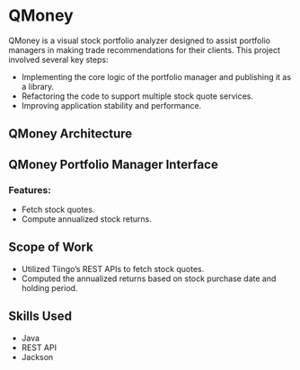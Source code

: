  # QMoney

QMoney is a visual stock portfolio analyzer designed to assist portfolio managers in making trade recommendations for their clients. This project involved several key steps:

- Implementing the core logic of the portfolio manager and publishing it as a library.
- Refactoring the code to support multiple stock quote services.
- Improving application stability and performance.

## QMoney Architecture



## QMoney Portfolio Manager Interface

### Features:
- Fetch stock quotes.
- Compute annualized stock returns.

## Scope of Work
- Utilized Tiingo’s REST APIs to fetch stock quotes.
- Computed the annualized returns based on stock purchase date and holding period.

## Skills Used
- Java
- REST API
- Jackson


